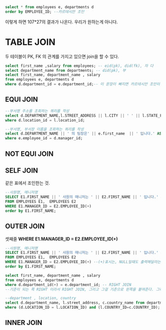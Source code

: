 ```sql
select * from employees e, departments d
order by EMPLOYEE_ID; --카르테시안 조인
```

이렇게 하면 107*27의 결과가 나온다. 우리가 원하는게 아니다.

# TABLE JOIN

두 테이블이 PK, FK 의 관계를 가지고 있으면 join을 할 수 있다.

```sql
select first_name ,salary from employees; -- eid(pk), did(fk), 자 다
select department_name from departments; -- did(pk), 부
select first_name, department_name , salary
from employees e, departments d
where d.department_id = e.department_id;-- 이 문장이 빠지면 카르테시안 조인이 나온다. 
```



## EQUI JOIN

```sql
--부서명 주소를 조회하는 쿼리를 작성
select d.DEPARTMENT_NAME,l.STREET_ADDRESS || l.CITY || ' ' || l.STATE_PROVINCE  ADDRESS from departments d, locations l
where d.location_id = l.location_id;
```

```sql
--부서명, 부서장 이름을 조회하는 쿼리를 작성
select d.DEPARTMENT_NAME || ' 의 팀장은' || e.first_name  || ' 입니다.' AS "MANAGER OF EACH DEPARTMENT" from departments d, employees e
where e.employee_id = d.manager_id;
```



## NOT EQUI JOIN



## SELF JOIN

같은 표에서 조인한는 것.

```sql
--사원명, 매니저명
SELECT E1.FIRST_NAME || ' 사원의 매니저는 ' || E2.FIRST_NAME || ' 입니다.' as manager
FROM EMPLOYEES E1,  EMPLOYEES E2
WHERE E1.MANAGER_ID = E2.EMPLOYEE_ID(+)
order by E1.FIRST_NAME;
```



## OUTER JOIN

셋째줄 **WHERE E1.MANAGER_ID = E2.EMPLOYEE_ID(+)** 

```sql
--사원명, 매니저명
SELECT E1.FIRST_NAME || ' 사원의 매니저는 ' || E2.FIRST_NAME || ' 입니다.' as manager
FROM EMPLOYEES E1,  EMPLOYEES E2
WHERE E1.MANAGER_ID = E2.EMPLOYEE_ID(+) --(+)표시는, NULL일때도 출력해달라는 뜻.
order by E1.FIRST_NAME;
```



```sql
select first_name, department_name , salary
from employees e, departments d
where d.department_id(+) = e.department_id; -- RIGHT JOIN
--기준이 되는 쪽 RIGHT 이라서 RIGHT JOIN, 그리고 그걸 기준으로 왼쪽을 붙여준다. 그래서 E.DEPARTMENT_ID가 NULL 인 애들도 그대로 나온다.  아니라 반대쪽에 (+)를 붙여준다. 
```



```sql
--department , location, country
select d.department_name, l.street_address, c.country_name from departments d, locations l , countries c
where (d.LOCATION_ID = l.LOCATION_ID) and (l.COUNTRY_ID=c.COUNTRY_ID);

```



## INNER JOIN